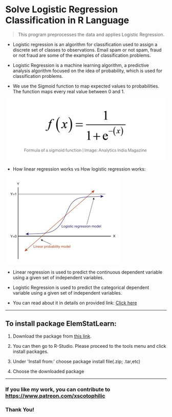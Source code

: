 # Solve Logistic Regression Classification in R Language
> This program preprocesses the data and applies Logistic Regression.

* Logistic regression is an algorithm for classification used to assign a discrete set of classes to observations. Email spam or not spam, fraud or not fraud are some of the examples of classification problems.

* Logistic Regression is a machine learning algorithm, a predictive analysis algorithm focused on the idea of probability, which is used for classification problems.

* We use the Sigmoid function to map expected values to probabilities. The function maps every real value between 0 and 1.

<img src="Sigmoid.png" />

* How linear regression works vs How logistic regression works:

<img src="LRvsLR.png" />

* Linear regression is used to predict the continuous dependent variable using a given set of independent variables. 

* Logistic Regression is used to predict the categorical dependent variable using a given set of independent variables.

* You can read about it in details on provided link: [Click here](https://www.javatpoint.com/linear-regression-vs-logistic-regression-in-machine-learning#:~:text=Linear%20regression%20is%20used%20to,given%20set%20of%20independent%20variables.&text=Logistic%20regression%20is%20used%20for%20solving%20Classification%20problems.)

---

## To install package ElemStatLearn:

1. Download the package from [this link](https://cran.r-project.org/src/contrib/Archive/ElemStatLearn/).

2. You can then go to R-Studio. Please proceed to the tools menu and click install packages.

3. Under 'Install from:' choose package install file(.zip; .tar,etc)

4. Choose the downloaded package

---

### If you like my work, you can contribute to https://www.patreon.com/xscotophilic

### Thank You!
